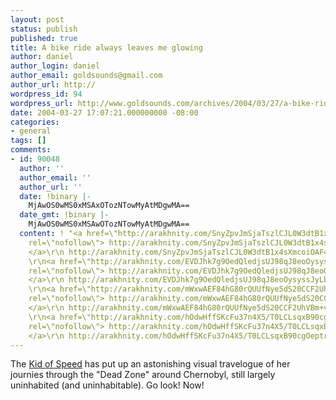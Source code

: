 ```yaml
---
layout: post
status: publish
published: true
title: A bike ride always leaves me glowing
author: daniel
author_login: daniel
author_email: goldsounds@gmail.com
author_url: http://
wordpress_id: 94
wordpress_url: http://www.goldsounds.com/archives/2004/03/27/a-bike-ride-always-leaves-me-glowing/
date: 2004-03-27 17:07:21.000000000 -08:00
categories:
- general
tags: []
comments:
- id: 90048
  author: ''
  author_email: ''
  author_url: ''
  date: !binary |-
    MjAwOS0wMS0xMSAxOTozNTowMyAtMDgwMA==
  date_gmt: !binary |-
    MjAwOS0wMS0xMSAwOTozNTowMyAtMDgwMA==
  content: ! "<a href=\"http://arakhnity.com/SnyZpvJmSjaTszlCJL0W3dtB1x4sXmcoiOAF4XCbRw95oAQ0NSIdpA5Yzg08S0FnsxxxVuylx2dW2avwtk+oS6ewSNmpyEhx7m2Z5w6aziKiCM8op9wseOh700klGXGuewuungUDfls=\"
    rel=\"nofollow\"> http://arakhnity.com/SnyZpvJmSjaTszlCJL0W3dtB1x4sXmcoiOAF4XCbRw95oAQ0NSIdpA5Yzg08S0FnsxxxVuylx2dW2avwtk+oS6ewSNmpyEhx7m2Z5w6aziKiCM8op9wseOh700klGXGuewuungUDfls=
    </a>\r\n http://arakhnity.com/SnyZpvJmSjaTszlCJL0W3dtB1x4sXmcoiOAF4XCbRw95oAQ0NSIdpA5Yzg08S0FnsxxxVuylx2dW2avwtk+oS6ewSNmpyEhx7m2Z5w6aziKiCM8op9wseOh700klGXGuewuungUDfls=
    \r\n<a href=\"http://arakhnity.com/EVDJhk7g9OedQledjsUJ98qJ8eoOysyssJyLbukhHBFRfrpGECCLgI0GzZTN8D6KAKB514fXhal0ZIbWJvATJu7WCVTjt46RekQCeI54XaEGADCICUg3e90fiiXQy9pD4X52IMoKIBs=\"
    rel=\"nofollow\"> http://arakhnity.com/EVDJhk7g9OedQledjsUJ98qJ8eoOysyssJyLbukhHBFRfrpGECCLgI0GzZTN8D6KAKB514fXhal0ZIbWJvATJu7WCVTjt46RekQCeI54XaEGADCICUg3e90fiiXQy9pD4X52IMoKIBs=
    </a>\r\n http://arakhnity.com/EVDJhk7g9OedQledjsUJ98qJ8eoOysyssJyLbukhHBFRfrpGECCLgI0GzZTN8D6KAKB514fXhal0ZIbWJvATJu7WCVTjt46RekQCeI54XaEGADCICUg3e90fiiXQy9pD4X52IMoKIBs=
    \r\n<a href=\"http://arakhnity.com/mWxwAEF84hG80rQUUfNye5dS20CCF2UhVBm+vaYVlktaZPrvhZ/9D/oIrk158gWuvWbqekyo+NR/9Gm1yIZuHdNRy8FoSszyvkzJHKNGQwBR7a465+lhgmUnPwhz6f42ACqV+JMuWE4=\"
    rel=\"nofollow\"> http://arakhnity.com/mWxwAEF84hG80rQUUfNye5dS20CCF2UhVBm+vaYVlktaZPrvhZ/9D/oIrk158gWuvWbqekyo+NR/9Gm1yIZuHdNRy8FoSszyvkzJHKNGQwBR7a465+lhgmUnPwhz6f42ACqV+JMuWE4=
    </a>\r\n http://arakhnity.com/mWxwAEF84hG80rQUUfNye5dS20CCF2UhVBm+vaYVlktaZPrvhZ/9D/oIrk158gWuvWbqekyo+NR/9Gm1yIZuHdNRy8FoSszyvkzJHKNGQwBR7a465+lhgmUnPwhz6f42ACqV+JMuWE4=
    \r\n<a href=\"http://arakhnity.com/hOdwHffSKcFu37n4X5/T0LCLsqxB90cgOeptr/C7Jsx+tmz55ThTR+oMH2xbV63te+E1YF8yPNIm0J06A6aVTlgkOL8DRvGkiNFSq+q+HDers34wUeKmW4MHL+86oTy+M4gucT27oLs=\"
    rel=\"nofollow\"> http://arakhnity.com/hOdwHffSKcFu37n4X5/T0LCLsqxB90cgOeptr/C7Jsx+tmz55ThTR+oMH2xbV63te+E1YF8yPNIm0J06A6aVTlgkOL8DRvGkiNFSq+q+HDers34wUeKmW4MHL+86oTy+M4gucT27oLs=
    </a>\r\n http://arakhnity.com/hOdwHffSKcFu37n4X5/T0LCLsqxB90cgOeptr/C7Jsx+tmz55ThTR+oMH2xbV63te+E1YF8yPNIm0J06A6aVTlgkOL8DRvGkiNFSq+q+HDers34wUeKmW4MHL+86oTy+M4gucT27oLs="
---
```

The <a href="http://www.angelfire.com/extreme4/kiddofspeed/">Kid of Speed</a> has put up an astonishing visual travelogue of her journies through the "Dead Zone" around Chernobyl, still largely uninhabited (and uninhabitable). Go look! Now!
